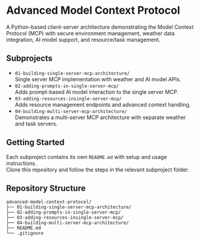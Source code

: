 # Advanced Model Context Protocol

A Python-based client-server architecture demonstrating the Model Context Protocol (MCP) with secure environment management, weather data integration, AI model support, and resource/task management.

## Subprojects

- `01-building-single-server-mcp-architecture/`  
  Single server MCP implementation with weather and AI model APIs.
- `02-adding-prompts-in-single-server-mcp/`  
  Adds prompt-based AI model interaction to the single server MCP.
- `03-adding-resources-insingle-server-mcp/`  
  Adds resource management endpoints and advanced context handling.
- `04-building-multi-server-mcp-architecture/`  
  Demonstrates a multi-server MCP architecture with separate weather and task servers.

## Getting Started

Each subproject contains its own `README.md` with setup and usage instructions.  
Clone this repository and follow the steps in the relevant subproject folder.

## Repository Structure

```
advanced-model-context-protocol/
├── 01-building-single-server-mcp-architecture/
├── 02-adding-prompts-in-single-server-mcp/
├── 03-adding-resources-insingle-server-mcp/
├── 04-building-multi-server-mcp-architecture/
├── README.md
└── .gitignore
```